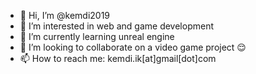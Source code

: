- 👋 Hi, I’m @kemdi2019
- 👀 I’m interested in web and game development
- 🌱 I’m currently learning unreal engine
- 💞️ I’m looking to collaborate on a video game project 😌
- 📫 How to reach me: kemdi.ik[at]gmail[dot]com

<!---
kemdi2019/kemdi2019 is a ✨ special ✨ repository because its `README.md` (this file) appears on your GitHub profile.
You can click the Preview link to take a look at your changes.
--->
